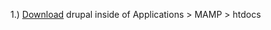 1.) [Download](https://www.drupal.org/project/drupal/releases/8.9.8) drupal inside of Applications > MAMP > htdocs
